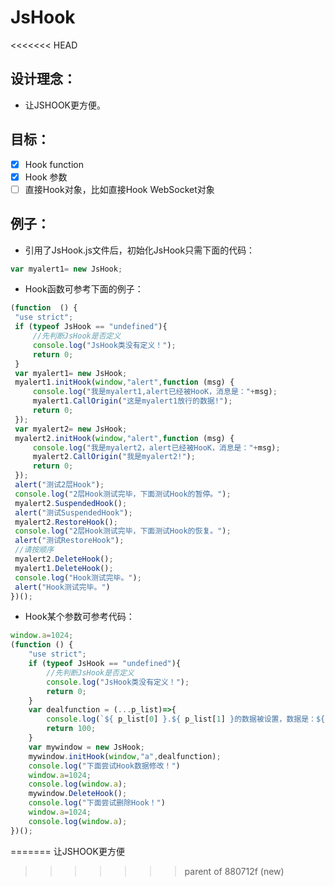 # JsHook

<<<<<<< HEAD
## 设计理念：
   - 让JSHOOK更方便。

## 目标：
   - [x] Hook function
   - [x] Hook 参数
   - [ ] 直接Hook对象，比如直接Hook WebSocket对象

## 例子：
   - 引用了JsHook.js文件后，初始化JsHook只需下面的代码：
   ```javascript
   var myalert1= new JsHook;
   ```
   - Hook函数可参考下面的例子：

   ```javascript
   (function  () {
    "use strict";
    if (typeof JsHook == "undefined"){
        //先判断JsHook是否定义
        console.log("JsHook类没有定义！");
        return 0;
    }
    var myalert1= new JsHook;
    myalert1.initHook(window,"alert",function (msg) {
        console.log("我是myalert1,alert已经被HooK，消息是："+msg);
        myalert1.CallOrigin("这是myalert1放行的数据!");
        return 0;
    });
    var myalert2= new JsHook;
    myalert2.initHook(window,"alert",function (msg) {
        console.log("我是myalert2，alert已经被HooK，消息是："+msg);
        myalert2.CallOrigin("我是myalert2!");
        return 0;
    });
    alert("测试2层Hook");
    console.log("2层Hook测试完毕，下面测试Hook的暂停。");
    myalert2.SuspendedHook();
    alert("测试SuspendedHook");
    myalert2.RestoreHook();
    console.log("2层Hook测试完毕，下面测试Hook的恢复。");
    alert("测试RestoreHook");
    //请按顺序
    myalert2.DeleteHook();
    myalert1.DeleteHook();
    console.log("Hook测试完毕。");
    alert("Hook测试完毕。")
})();
   ```

   - Hook某个参数可参考代码：

```javascript
window.a=1024;
(function () {
    "use strict";
    if (typeof JsHook == "undefined"){
        //先判断JsHook是否定义
        console.log("JsHook类没有定义！");
        return 0;
    }
    var dealfunction = (...p_list)=>{
        console.log(`${ p_list[0] }.${ p_list[1] }的数据被设置，数据是：${ p_list[2] }`)
        return 100;
    }
    var mywindow = new JsHook;
    mywindow.initHook(window,"a",dealfunction);
    console.log("下面尝试Hook数据修改！")
    window.a=1024;
    console.log(window.a);
    mywindow.DeleteHook();
    console.log("下面尝试删除Hook！")
    window.a=1024;
    console.log(window.a);
})();
```
=======
让JSHOOK更方便
>>>>>>> parent of 880712f (new)
